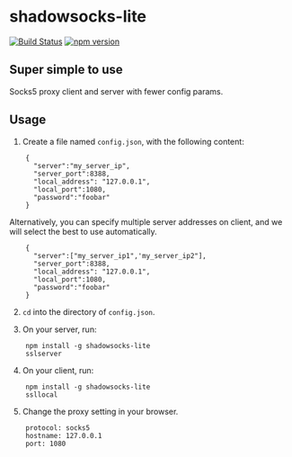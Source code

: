 # shadowsocks-lite

[![Build Status](https://travis-ci.org/derekchuank/shadowsocks-lite.svg?branch=master)](https://travis-ci.org/derekchuank/shadowsocks-lite)
[![npm version](https://badge.fury.io/js/shadowsocks-lite.svg)](http://badge.fury.io/js/shadowsocks-lite)

## Super simple to use

Socks5 proxy client and server with fewer config params.

## Usage

1.  Create a file named `config.json`, with the following content:

```
    {
      "server":"my_server_ip",
      "server_port":8388,
      "local_address": "127.0.0.1",
      "local_port":1080,
      "password":"foobar"
    }
```

Alternatively, you can specify multiple server addresses on client, and we will select the best to use automatically.

```
    {
      "server":["my_server_ip1",'my_server_ip2"],
      "server_port":8388,
      "local_address": "127.0.0.1",
      "local_port":1080,
      "password":"foobar"
    }
```

2.  `cd` into the directory of `config.json`.

3.  On your server, run:

```
    npm install -g shadowsocks-lite
    sslserver
```

4.  On your client, run:

```
    npm install -g shadowsocks-lite
    ssllocal
```

5.  Change the proxy setting in your browser.

```
    protocol: socks5
    hostname: 127.0.0.1
    port: 1080
```
